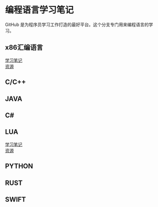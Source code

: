 # 编程语言学习笔记
GitHub 是为程序员学习工作打造的最好平台。这个分支专门用来编程语言的学习。 

## x86汇编语言
[学习笔记](asm/README.md)  
[资源](asm/Resources.md)
## C/C++

## JAVA

## C#

## LUA
[学习笔记](lua/README.md)  
[资源](lua/Resources.md)

## PYTHON

## RUST

## SWIFT
